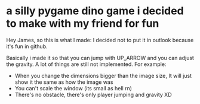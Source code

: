 # a silly pygame dino game i decided to make with my friend for fun

Hey James, so this is what I made:
I decided not to put it in outlook because it's fun in github.

Basically i made it so that you can jump with UP\_ARROW and you can adjust the gravity.
A lot of things are still not implemented. For example:
- When you change the dimensions bigger than the image size, It will just show it the same as how the image was
- You can't scale the window (its small as hell rn)
- There's no obstacle, there's only player jumping and gravity XD

